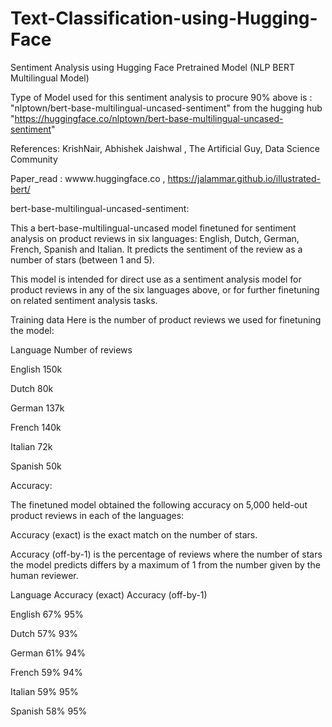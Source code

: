 # Text-Classification-using-Hugging-Face
Sentiment Analysis using Hugging Face Pretrained Model (NLP BERT Multilingual Model)

Type of Model used for this sentiment analysis to procure 90% above is : "nlptown/bert-base-multilingual-uncased-sentiment" from the hugging hub "https://huggingface.co/nlptown/bert-base-multilingual-uncased-sentiment"

References: KrishNair, Abhishek Jaishwal , The Artificial Guy, Data Science Community

Paper_read : wwww.huggingface.co , https://jalammar.github.io/illustrated-bert/

bert-base-multilingual-uncased-sentiment:

This a bert-base-multilingual-uncased model finetuned for sentiment analysis on product reviews in six languages: English, Dutch, German, French, Spanish and Italian. It predicts the sentiment of the review as a number of stars (between 1 and 5).

This model is intended for direct use as a sentiment analysis model for product reviews in any of the six languages above, or for further finetuning on related sentiment analysis tasks.

Training data
Here is the number of product reviews we used for finetuning the model:

Language	Number of reviews

English	    150k

Dutch     	80k

German	    137k

French	    140k

Italian	    72k

Spanish	    50k

Accuracy:

The finetuned model obtained the following accuracy on 5,000 held-out product reviews in each of the languages:

Accuracy (exact) is the exact match on the number of stars.

Accuracy (off-by-1) is the percentage of reviews where the number of stars the model predicts differs by a maximum of 1 from the number given by the human reviewer.

Language	Accuracy (exact)	Accuracy (off-by-1)

English	          67%	            95%

Dutch	            57%	            93%

German	          61%	            94%

French	          59%	            94%

Italian	          59%	            95%

Spanish	          58%	            95%

